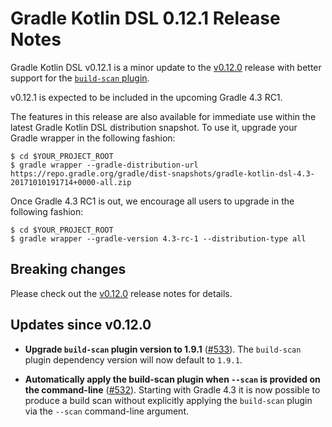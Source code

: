 Gradle Kotlin DSL 0.12.1 Release Notes
============================

Gradle Kotlin DSL v0.12.1 is a minor update to the [v0.12.0][v0.12.0] release with better support for the [`build-scan` plugin](https://scans.gradle.com/get-started).

v0.12.1 is expected to be included in the upcoming Gradle 4.3 RC1.

The features in this release are also available for immediate use within the latest Gradle Kotlin DSL distribution snapshot. To use it, upgrade your Gradle wrapper in the following fashion:

    $ cd $YOUR_PROJECT_ROOT
    $ gradle wrapper --gradle-distribution-url https://repo.gradle.org/gradle/dist-snapshots/gradle-kotlin-dsl-4.3-20171010191714+0000-all.zip

Once Gradle 4.3 RC1 is out, we encourage all users to upgrade in the following fashion:

    $ cd $YOUR_PROJECT_ROOT
    $ gradle wrapper --gradle-version 4.3-rc-1 --distribution-type all

## Breaking changes

Please check out the [v0.12.0][v0.12.0] release notes for details.

Updates since v0.12.0
----------------------

 * **Upgrade `build-scan` plugin version to 1.9.1** ([#533](https://github.com/gradle/kotlin-dsl/issues/533)). The `build-scan` plugin dependency version will now default to `1.9.1`.

 * **Automatically apply the build-scan plugin when `--scan` is provided on the command-line** ([#532](https://github.com/gradle/kotlin-dsl/issues/532)). Starting with Gradle 4.3 it is now possible to produce a build scan without explicitly applying the `build-scan` plugin via the `--scan` command-line argument.

[v0.12.0]: https://github.com/gradle/kotlin-dsl/releases/tag/v0.12.0
